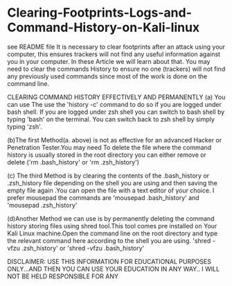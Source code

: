 # Clearing-Footprints-Logs-and-Command-History-on-Kali-linux
see README file
It is necessary to clear footprints after an attack using your computer, this ensures trackers will not find any useful information against you in your computer. In these Article we will learn about that. 
You may need to clear the commands History to ensure no one (trackers) will not find any previously used commands since most of the work is done on the command line. 

CLEARING COMMAND HISTORY EFFECTIVELY AND PERMANENTLY
(a) You can use The use the 'history -c' command to do so if you are logged under bash shell. If you are logged under zsh shell you can switch to bash shell by typing 'bash' on the terminal. You can switch back to zsh shell by simply typing 'zsh'. 

(b)The first Method(a. above) is not as effective for an advanced Hacker or Penetration Tester.You may need To delete the file where the command history is usually stored in the root directory you can either remove or delete ('rm .bash_history' or 'rm .zsh_history')

(c) The third Method is by clearing the contents of the .bash_history or .zsh_history file depending on the shell you are using and then saving the empty file again .You can open the file with a text editor of your choice. I prefer mousepad the commands are 'mousepad .bash_history' and 'mousepad .zsh_history'

(d)Another Method we can use is by permanently deleting the command history storing files using shred tool.This tool comes pre installed on Your Kali Linux machine.Open the command line on the root directory and type the relevant command here according to the shell you are using. 'shred -vfzu .zsh_history' or 'shred -vfzu .bash_history'


DISCLAIMER: USE THIS INFORMATION FOR EDUCATIONAL PURPOSES ONLY...AND THEN YOU CAN USE YOUR EDUCATION IN ANY WAY..
I WILL NOT BE HELD RESPONSIBLE FOR ANY 
